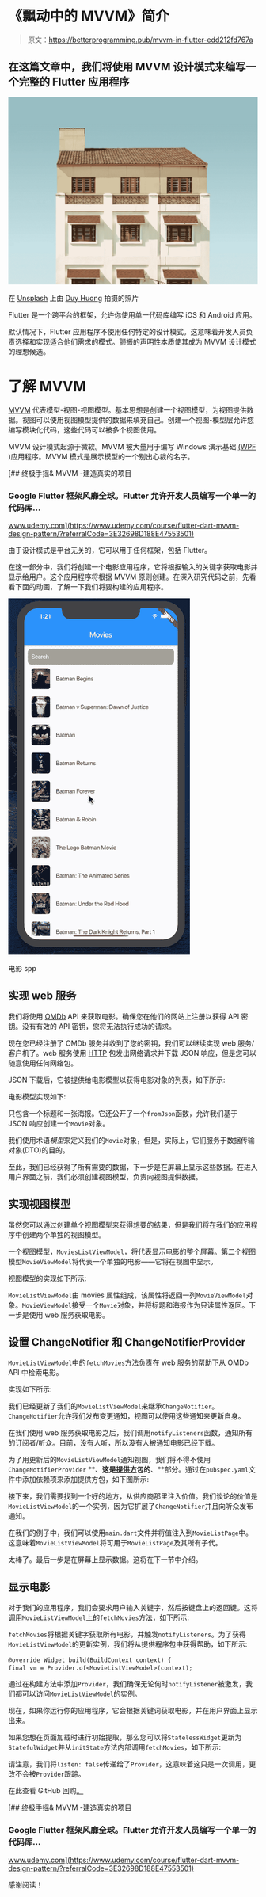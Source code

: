 # 《飘动中的 MVVM》简介

> 原文：<https://betterprogramming.pub/mvvm-in-flutter-edd212fd767a>

## 在这篇文章中，我们将使用 MVVM 设计模式来编写一个完整的 Flutter 应用程序

![](img/a714f5c14f69e45f8749c7e4037a24e0.png)

在 [Unsplash](https://unsplash.com/photos/GC80BXJf0Yw) 上由 [Duy Huong](https://unsplash.com/@zuizuii) 拍摄的照片

Flutter 是一个跨平台的框架，允许你使用单一代码库编写 iOS 和 Android 应用。

默认情况下，Flutter 应用程序不使用任何特定的设计模式。这意味着开发人员负责选择和实现适合他们需求的模式。颤振的声明性本质使其成为 MVVM 设计模式的理想候选。

# 了解 MVVM

[MVVM](https://www.wintellect.com/model-view-viewmodel-mvvm-explained/) 代表模型-视图-视图模型。基本思想是创建一个视图模型，为视图提供数据。视图可以使用视图模型提供的数据来填充自己。创建一个视图-模型层允许您编写模块化代码，这些代码可以被多个视图使用。

MVVM 设计模式起源于微软。MVVM 被大量用于编写 Windows 演示基础 [(WPF](https://docs.microsoft.com/en-us/visualstudio/designers/getting-started-with-wpf?view=vs-2019) )应用程序。MVVM 模式是展示模型的一个别出心裁的名字。

[](https://www.udemy.com/course/flutter-dart-mvvm-design-pattern/?referralCode=3E32698D188E47553501) [## 终极手摇& MVVM -建造真实的项目

### Google Flutter 框架风靡全球。Flutter 允许开发人员编写一个单一的代码库…

www.udemy.com](https://www.udemy.com/course/flutter-dart-mvvm-design-pattern/?referralCode=3E32698D188E47553501) 

由于设计模式是平台无关的，它可以用于任何框架，包括 Flutter。

在这一部分中，我们将创建一个电影应用程序，它将根据输入的关键字获取电影并显示给用户。这个应用程序将根据 MVVM 原则创建。在深入研究代码之前，先看看下面的动画，了解一下我们将要构建的应用程序。

![](img/d51f4fb73f2889e33d16dd4b0935fb7d.png)

电影 spp

## 实现 web 服务

我们将使用 [OMDb](http://www.omdbapi.com/) API 来获取电影。确保您在他们的网站上注册以获得 API 密钥。没有有效的 API 密钥，您将无法执行成功的请求。

现在您已经注册了 OMDb 服务并收到了您的密钥，我们可以继续实现 web 服务/客户机了。web 服务使用 [HTTP](https://pub.dev/packages/http) 包发出网络请求并下载 JSON 响应，但是您可以随意使用任何网络包。

JSON 下载后，它被提供给电影模型以获得电影对象的列表，如下所示:

电影模型实现如下:

只包含一个标题和一张海报。它还公开了一个`fromJson`函数，允许我们基于 JSON 响应创建一个`Movie`对象。

我们使用术语*模型*来定义我们的`Movie`对象，但是，实际上，它们服务于数据传输对象(DTO)的目的。

至此，我们已经获得了所有需要的数据，下一步是在屏幕上显示这些数据。在进入用户界面之前，我们必须创建视图模型，负责向视图提供数据。

## 实现视图模型

虽然您可以通过创建单个视图模型来获得想要的结果，但是我们将在我们的应用程序中创建两个单独的视图模型。

一个视图模型，`MoviesListViewModel`，将代表显示电影的整个屏幕。第二个视图模型`MovieViewModel`将代表一个单独的电影——它将在视图中显示。

视图模型的实现如下所示:

`MovieListViewModel`由 movies 属性组成，该属性将返回一列`MovieViewModel`对象。`MovieViewModel`接受一个`Movie`对象，并将标题和海报作为只读属性返回。下一步是使用 web 服务获取电影。

## 设置 ChangeNotifier 和 ChangeNotifierProvider

`MovieListViewModel`中的`fetchMovies`方法负责在 web 服务的帮助下从 OMDb API 中检索电影。

实现如下所示:

我们已经更新了我们的`MovieListViewModel`来继承`ChangeNotifier`。`ChangeNotifier`允许我们发布变更通知，视图可以使用这些通知来更新自身。

在我们使用 web 服务获取电影之后，我们调用`notifyListeners`函数，通知所有的订阅者/听众。目前，没有人听，所以没有人被通知电影已经下载。

为了用更新后的`MovieListViewModel`通知视图，我们将不得不使用`ChangeNotifierProvider` **、**这是[提供方](https://pub.dev/packages/provider)包的**、**部分。通过在`pubspec.yaml`文件中添加依赖项来添加提供方包，如下图所示:

接下来，我们需要找到一个好的地方，从供应商那里注入价值。我们谈论的价值是`MovieListViewModel`的一个实例，因为它扩展了`ChangeNotifier`并且向听众发布通知。

在我们的例子中，我们可以使用`main.dart`文件并将值注入到`MovieListPage`中。这意味着`MovieListViewModel`将可用于`MovieListPage`及其所有子代。

太棒了。最后一步是在屏幕上显示数据。这将在下一节中介绍。

## 显示电影

对于我们的应用程序，我们会要求用户输入关键字，然后按键盘上的返回键。这将调用`MovieListViewModel`上的`fetchMovies`方法，如下所示:

`fetchMovies`将根据关键字获取所有电影，并触发`notifyListeners`。为了获得`MovieListViewModel`的更新实例，我们将从提供程序包中获得帮助，如下所示:

```
@override Widget build(BuildContext context) { 
final vm = Provider.of<MovieListViewModel>(context);
```

通过在构建方法中添加`Provider`，我们确保无论何时`notifyListener`被激发，我们都可以访问`MovieListViewModel`的实例。

现在，如果你运行你的应用程序，它会根据关键词获取电影，并在用户界面上显示出来。

如果您想在页面加载时进行初始提取，那么您可以将`StatelessWidget`更新为`StatefulWidget`并从`initState`方法内部调用`fetchMovies`，如下所示:

请注意，我们将`listen: false`传递给了`Provider`，这意味着这只是一次调用，更改不会被`Provider`跟踪。

在此查看 GitHub 回购[。](https://github.com/azamsharp/Movies-App-Flutter-MVVM)

[](https://www.udemy.com/course/flutter-dart-mvvm-design-pattern/?referralCode=3E32698D188E47553501) [## 终极手摇& MVVM -建造真实的项目

### Google Flutter 框架风靡全球。Flutter 允许开发人员编写一个单一的代码库…

www.udemy.com](https://www.udemy.com/course/flutter-dart-mvvm-design-pattern/?referralCode=3E32698D188E47553501) 

感谢阅读！